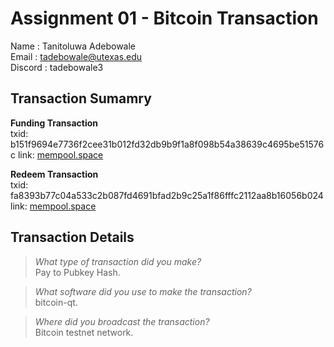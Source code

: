 # Assignment 01 - Bitcoin Transaction

Name    : Tanitoluwa Adebowale  
Email   : tadebowale@utexas.edu <br>
Discord : tadebowale3  

## Transaction Sumamry

**Funding Transaction**  
txid: b151f9694e7736f2cee31b012fd32db9b9f1a8f098b54a38639c4695be51576c
link: [mempool.space](https://mempool.space/testnet/tx/b151f9694e7736f2cee31b012fd32db9b9f1a8f098b54a38639c4695be51576c)

**Redeem Transaction**  
txid: fa8393b77c04a533c2b087fd4691bfad2b9c25a1f86fffc2112aa8b16056b024  
link: [mempool.space](https://mempool.space/testnet/tx/fa8393b77c04a533c2b087fd4691bfad2b9c25a1f86fffc2112aa8b16056b024)

## Transaction Details

> *What type of transaction did you make?*  
Pay to Pubkey Hash.

> *What software did you use to make the transaction?*  
bitcoin-qt.

> *Where did you broadcast the transaction?*  
Bitcoin testnet network.
